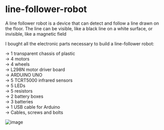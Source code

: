 # line-follower-robot
A line follower robot is a device that can detect and follow a line drawn on the floor. The line can be visible, like a black line on a white surface, or invisible, like a magnetic field

I bought all the electronic parts necessary to build a line-follower robot:

-> 1 transparent chassis of plastic<br>
-> 4 motors<br>
-> 4 wheels<br>
-> L298N motor driver board<br>
-> ARDUINO UNO<br>
-> 5 TCRT5000 infrared sensors<br>
-> 5 LEDs<br>
-> 5 resistors <br>
-> 2 battery boxes<br>
-> 3 batteries<br>
-> 1 USB cable for Arduino<br>
-> Cables, screws and bolts<br>

![image](https://github.com/Shubham-maury/line-follower-robot/assets/129674910/b82aba66-7bbd-4b71-826f-dd9862411a8e)

